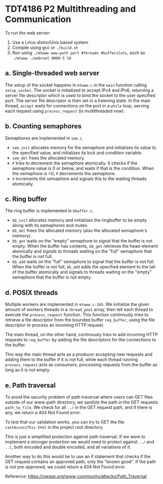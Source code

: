 # TDT4186 P2 Multithreading and Communication

To run the web server:
1. Use a Linux distro/Unix based system
2. Compile using gcc or `./build.sh`
3. Run using `./mtwww www-path port #threads #bufferslots`, such as `./mtwww ./webroot 8000 5 10`

## a. Single-threaded web server
The setup of the socket happens in `mtwww.c` in the `main` function calling `setup_socket`. The socket is initialized to accept IPv4 and IPv6, returning a server file descriptor which is used to bind the socket to the user specified port. The server file descriptor is then set in a listening state. In the main thread, `accept` waits for connections on the port in a `while` loop, serving each request using `process_request` (is multithreaded now).

## b. Counting semaphores
Semaphores are implemented in `sem.c`.
- `sem_init` allocates memory for the semaphore and initializes its value to the specified value, and initializes its lock and condition variable.
- `sem_del` frees the allocated memory.
- `P` tries to decrement the semaphore atomically. It checks if the semaphore value is 0 or below, and waits if that is the condition. When the semaphore is >0, `P` decrements the semaphore.
- `V` increments the semaphore and signals this to the waiting threads atomically.

## c. Ring buffer
The ring buffer is implemented in `bbuffer.c`. 

- `bb_init` allocates memory and initializes the ringbuffer to be empty along with its semaphores and mutex. 
- `bb_del` frees the allocated memory (also the allocated semaphore's memory).
- `bb_get` waits on the "empty" semaphore to signal that the buffer is not empty. When the buffer has contents, `bb_get` retrieves the head-element atomically and signals to threads waiting on the "full" semaphore that the buffer is not full.
- `bb_add` waits on the "full" semaphore to signal that the buffer is not full. When the buffer is not full, `bb_add` adds the specified element to the tail of the buffer atomically and signals to threads waiting on the "empty" semaphore that the buffer is not empty.

## d. POSIX threads
Multiple workers are implemented in `mtwww.c:165`. We initialize the given amount of workers threads in a `thread_pool` array, then tell each thread to execute the `process_request` function. This function continously tries to retrieve a file descriptor from the bounded buffer `req_buffer`, using the file descriptor to process an incoming HTTP request.

The main thread, on the other hand, continously tries to add incoming HTTP requests to `req_buffer` by adding the file descriptors for the connections to the buffer.

This way the main thread acts as a *producer* accepting new requests and adding them to the buffer if it is not full, while each thread running `process_request` acts as *consumers*, processing requests from the buffer as long as it is not empty.

## e. Path traversal

To avoid the security problem of path traversal where users can GET files outside of our www-path directory, we sanitize the path in the GET requests `path_to_file`. We check for all `../` in the GET request path, and if there is any, we return a 404 Not Found error.

To test that our validation works, you can try to GET the file `cantAccessThis.html` in the project root directory.

This is just a simplified protection against path traversal. If we were to implement a stronger protection we would need to protect against `../` and `..\`, both encoded and double encoded, and all variations of it.

Another way to do this would be to use an if statement that checks if the GET request contains an approved path, only the "known good". If the path is not pre-approved, we could return a 404 Not Found error.

Reference: <https://owasp.org/www-community/attacks/Path_Traversal>
